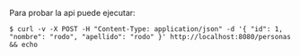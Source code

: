 Para probar la api puede ejecutar:

```
$ curl -v -X POST -H "Content-Type: application/json" -d '{ "id": 1, "nombre": "rodo", "apellido": "rodo" }' http://localhost:8080/personas && echo
```